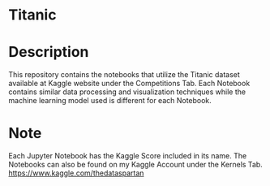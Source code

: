 # Titanic

# Description
This repository contains the notebooks that utilize the Titanic dataset available at Kaggle website under the Competitions Tab. 
Each Notebook contains similar data processing and visualization techniques while the machine learning model used is different for each Notebook.

# Note
Each Jupyter Notebook has the Kaggle Score included in its name.
The Notebooks can also be found on my Kaggle Account under the Kernels Tab. https://www.kaggle.com/thedataspartan
